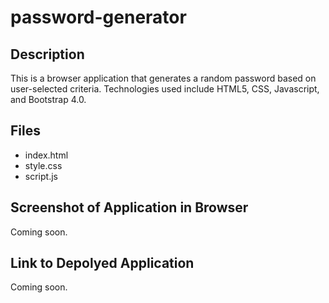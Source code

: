 # password-generator

## Description
This is a browser application that generates a random password based on user-selected criteria. Technologies used
include HTML5, CSS, Javascript, and Bootstrap 4.0. 

## Files
* index.html
* style.css
* script.js

## Screenshot of Application in Browser

Coming soon.

## Link to Depolyed Application

Coming soon.